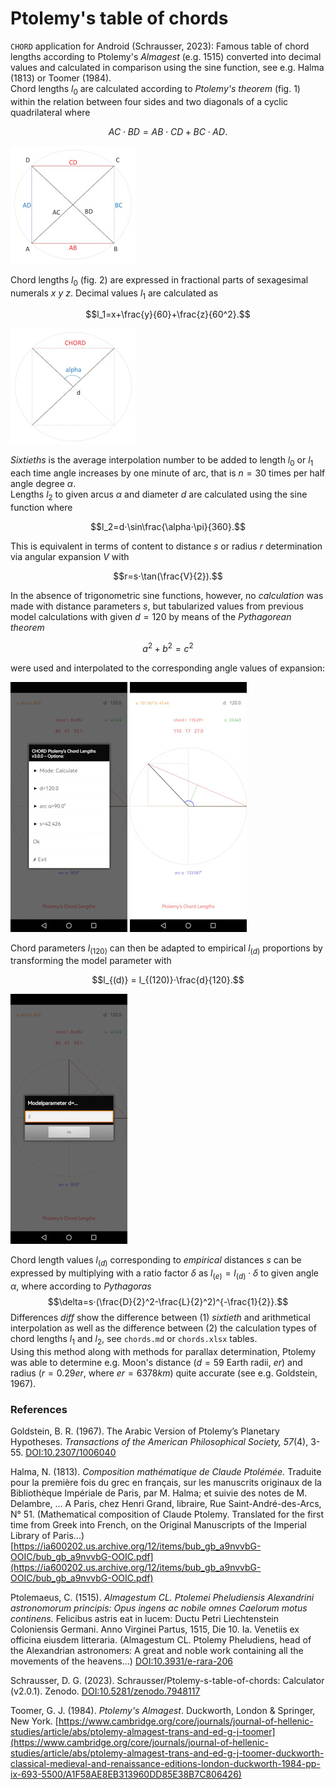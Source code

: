 # Ptolemy's table of chords

`CHORD` application for Android (Schrausser, 2023): Famous table of chord lengths according to Ptolemy's *Almagest* (e.g. 1515) converted into decimal values and calculated in comparison using the sine function, see e.g. Halma (1813) or Toomer (1984).  
Chord lengths $l_0$ are calculated according to *Ptolemy's theorem* (fig. 1) within the relation between four sides and two diagonals of a cyclic quadrilateral where

$$AC⋅BD = AB⋅CD + BC⋅AD.$$

![figure.\label{Figure1: Cyclic quadrilateral.}](pic1.jpg)

Chord lengths $l_0$ (fig. 2) are expressed in fractional parts of sexagesimal numerals $x$ $y$ $z.$ Decimal values $l_1$ are calculated as

$$l_1=x+\frac{y}{60}+\frac{z}{60^2}.$$

![figure.\label{Figure2: Chord length representation.}](pic2.jpg)

*Sixtieths* is the average interpolation number to be added to length $l_0$ or $l_1$ each time angle increases by one minute of arc, that is $n=30$ times per half angle degree $\alpha$.  
Lengths $l_2$ to given arcus $\alpha$ and diameter $d$ are calculated using the sine function where

$$l_2=d⋅\sin\frac{\alpha⋅\pi}{360}.$$

This is equivalent in terms of content to distance $s$ or radius $r$ determination via angular expansion $V$ with 

$$r=s⋅\tan(\frac{V}{2}).$$

In the absence of trigonometric sine functions, however, no *calculation* was made with distance parameters $s$, but tabularized values from previous model calculations with given $d=120$ by means of the *Pythagorean theorem*

$$a^2+b^2=c^2$$

were used and interpolated to the corresponding angle values of expansion:  

![figure.\label{pic3}](pic3.jpg)
![figure.\label{pic4}](pic4.jpg)

Chord parameters $l_{(120)}$ can then be adapted to empirical $l_{(d)}$ proportions by transforming the model parameter with

$$l_{(d)} = l_{(120)}⋅\frac{d}{120}.$$

![figure.\label{pic5}](pic5.jpg)

Chord length values $l_{(d)}$ corresponding to *empirical* distances $s$ can be expressed by multiplying with a ratio factor $\delta$ as $l_{(e)}=l_{(d)}⋅\delta$ to given angle $\alpha$, where according to *Pythagoras* $$\delta=s⋅(\frac{D}{2}^2-\frac{L}{2}^2)^{-\frac{1}{2}}.$$
Differences $diff$ show the difference between (1) *sixtieth* and arithmetical interpolation as well as the difference between (2) the calculation types of chord lengths $l_1$ and $l_2$, see `chords.md` or `chords.xlsx` tables.  
Using this method along with methods for parallax determination, Ptolemy was able to determine e.g. Moon's distance ($d=59$ Earth radii, $er$) and radius ($r=0.29er$, where $er=6378km$) quite accurate (see e.g. Goldstein, 1967).

### References
Goldstein, B. R. (1967). The Arabic Version of Ptolemy’s Planetary Hypotheses. *Transactions of the American Philosophical Society, 57*(4), 3-55. [DOI:10.2307/1006040](https://doi.org/10.2307/1006040)

Halma, N. (1813). *Composition mathématique de Claude Ptolémée.* Traduite pour la première fois du grec en français, sur les manuscrits originaux de la Bibliothèque Impériale de Paris, par M. Halma; et suivie des notes de M. Delambre, ... A Paris, chez Henri Grand, libraire, Rue Saint-André-des-Arcs, N° 51. (Mathematical composition of Claude Ptolemy. Translated for the first time from Greek into French, on the Original Manuscripts of the Imperial Library of Paris...)
[https://ia600202.us.archive.org/12/items/bub_gb_a9nvvbG-OOIC/bub_gb_a9nvvbG-OOIC.pdf](https://ia600202.us.archive.org/12/items/bub_gb_a9nvvbG-OOIC/bub_gb_a9nvvbG-OOIC.pdf)

Ptolemaeus, C. (1515). *Almagestum CL. Ptolemei Pheludiensis Alexandrini astronomorum principis: Opus ingens ac nobile omnes Caelorum motus continens.* Felicibus astris eat in lucem: Ductu Petri Liechtenstein Coloniensis Germani. Anno Virginei Partus, 1515, Die 10. Ia. Venetiis ex officina eiusdem litteraria. (Almagestum CL. Ptolemy Pheludiens, head of the Alexandrian astronomers: A great and noble work containing all the movements of the heavens...)
 [DOI:10.3931/e-rara-206](https://doi.org/10.3931/e-rara-206)

Schrausser, D. G. (2023). Schrausser/Ptolemy-s-table-of-chords: Calculator (v2.0.1). Zenodo. [DOI:10.5281/zenodo.7948117](https://doi.org/10.5281/zenodo.7948117)

Toomer, G. J. (1984). *Ptolemy's Almagest*. Duckworth, London & Springer, New York. [https://www.cambridge.org/core/journals/journal-of-hellenic-studies/article/abs/ptolemy-almagest-trans-and-ed-g-j-toomer](https://www.cambridge.org/core/journals/journal-of-hellenic-studies/article/abs/ptolemy-almagest-trans-and-ed-g-j-toomer-duckworth-classical-medieval-and-renaissance-editions-london-duckworth-1984-pp-ix-693-5500/A1F58AE8EB313960DD85E38B7C806426)
